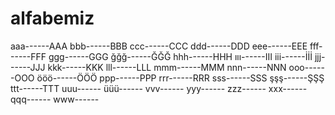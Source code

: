 # alfabemiz
aaa------AAA
bbb------BBB
ccc------CCC
ddd------DDD
eee------EEE
fff------FFF
ggg------GGG
ğğğ------ĞĞĞ
hhh------HHH
ııı------III
iii------İİİ
jjj------JJJ
kkk------KKK
lll------LLL
mmm------MMM
nnn------NNN
ooo------OOO
ööö------ÖÖÖ
ppp------PPP
rrr------RRR
sss------SSS
şşş------ŞŞŞ
ttt------TTT
uuu------
üüü------
vvv------
yyy------
zzz------
xxx------
qqq------
www------
